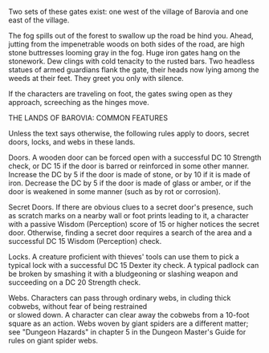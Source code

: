 Two sets of these gates exist: one west of the village of Barovia and one east of the village.

The fog spills out of the forest to swallow up the road be­ hind you. Ahead, jutting from the impenetrable woods on both sides of the road, are high stone buttresses looming gray in the fog. Huge iron gates hang on the stonework. Dew clings with cold tenacity to the rusted bars. Two headless statues of armed guardians flank the gate, their heads now lying among the weeds at their feet. They greet you only with silence.

If the characters are traveling on foot, the gates swing open as they approach, screeching as the hinges move.

THE LANDS OF BAROVIA: COMMON FEATURES

Unless the text says otherwise, the following rules apply to doors, secret doors, locks, and webs in these lands.

Doors. A wooden door can be forced open with a successful DC 10 Strength check, or DC 15 if the door is barred or reinforced in some other manner. Increase the DC by 5 if the door is made of stone, or by 10 if it is made of iron. Decrease the DC by 5 if the door is made of glass or amber, or if the door is weakened in some manner (such as by rot or corrosion).

Secret Doors. If there are obvious clues to a secret door's presence, such as scratch marks on a nearby wall or foot­ prints leading to it, a character with a passive Wisdom (Perception) score of 15 or higher notices the secret door. Otherwise, finding a secret door requires a search of the area and a successful DC 15 Wisdom (Perception) check.

Locks. A creature proficient with thieves' tools can use them to pick a typical lock with a successful DC 15 Dexter­ ity check. A typical padlock can be broken by smashing it with a bludgeoning or slashing weapon and succeeding on a DC 20 Strength check.

Webs. Characters can pass through ordinary webs, in­ cluding thick cobwebs, without fear of being restrained  
or slowed down. A character can clear away the cobwebs from a 10-foot square as an action. Webs woven by giant spiders are a different matter; see "Dungeon Hazards" in chapter 5 in the Dungeon Master's Guide for rules on giant spider webs.